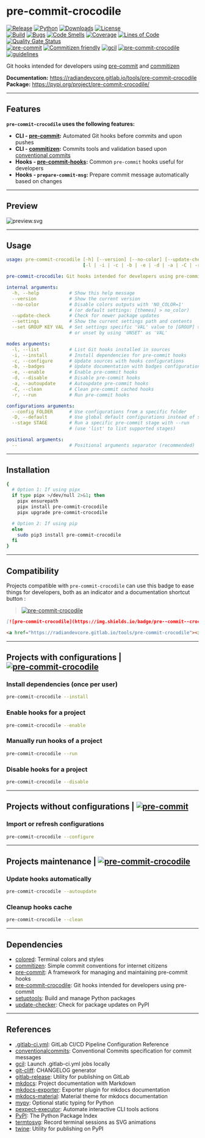 # pre-commit-crocodile

<!-- markdownlint-disable no-inline-html -->

[![Release](https://img.shields.io/pypi/v/pre-commit-crocodile?color=blue)](https://pypi.org/project/pre-commit-crocodile)
[![Python](https://img.shields.io/pypi/pyversions/pre-commit-crocodile?color=blue)](https://pypi.org/project/pre-commit-crocodile)
[![Downloads](https://img.shields.io/pypi/dm/pre-commit-crocodile?color=blue)](https://pypi.org/project/pre-commit-crocodile)
[![License](https://img.shields.io/gitlab/license/RadianDevCore/tools/pre-commit-crocodile?color=blue)](https://gitlab.com/RadianDevCore/tools/pre-commit-crocodile/-/blob/main/LICENSE)
<br />
[![Build](https://gitlab.com/RadianDevCore/tools/pre-commit-crocodile/badges/main/pipeline.svg)](https://gitlab.com/RadianDevCore/tools/pre-commit-crocodile/-/commits/main/)
[![Bugs](https://sonarcloud.io/api/project_badges/measure?project=RadianDevCore_pre-commit-crocodile&metric=bugs)](https://sonarcloud.io/dashboard?id=RadianDevCore_pre-commit-crocodile)
[![Code Smells](https://sonarcloud.io/api/project_badges/measure?project=RadianDevCore_pre-commit-crocodile&metric=code_smells)](https://sonarcloud.io/dashboard?id=RadianDevCore_pre-commit-crocodile)
[![Coverage](https://sonarcloud.io/api/project_badges/measure?project=RadianDevCore_pre-commit-crocodile&metric=coverage)](https://sonarcloud.io/dashboard?id=RadianDevCore_pre-commit-crocodile)
[![Lines of Code](https://sonarcloud.io/api/project_badges/measure?project=RadianDevCore_pre-commit-crocodile&metric=ncloc)](https://sonarcloud.io/dashboard?id=RadianDevCore_pre-commit-crocodile)
[![Quality Gate Status](https://sonarcloud.io/api/project_badges/measure?project=RadianDevCore_pre-commit-crocodile&metric=alert_status)](https://sonarcloud.io/dashboard?id=RadianDevCore_pre-commit-crocodile)
<br />
[![pre-commit](https://img.shields.io/badge/pre--commit-enabled-brightgreen?logo=pre-commit)](https://github.com/pre-commit/pre-commit)
[![Commitizen friendly](https://img.shields.io/badge/commitizen-friendly-brightgreen.svg)](https://commitizen-tools.github.io/commitizen/)
[![gcil](https://img.shields.io/badge/gcil-enabled-brightgreen?logo=gitlab)](https://radiandevcore.gitlab.io/tools/gcil)
[![pre-commit-crocodile](https://img.shields.io/badge/pre--commit--crocodile-enabled-brightgreen?logo=gitlab)](https://radiandevcore.gitlab.io/tools/pre-commit-crocodile)
[![guidelines](https://img.shields.io/badge/radiandevcore-guidelines-brightgreen?logo=gitlab)](https://radiandevcore.gitlab.io/wiki/guidelines)

Git hooks intended for developers using [pre-commit](https://pre-commit.com/) and [commitizen](https://commitizen-tools.github.io/commitizen/)

**Documentation:** <https://radiandevcore.gitlab.io/tools/pre-commit-crocodile>  
**Package:** <https://pypi.org/project/pre-commit-crocodile/>

---

## Features

**`pre-commit-crocodile` uses the following features:**

- **CLI - [pre-commit](https://pre-commit.com/):** Automated Git hooks before commits and upon pushes
- **CLI - [commitizen](https://commitizen-tools.github.io/commitizen/):** Commits tools and validation based upon [conventional commits](https://www.conventionalcommits.org/en/)
- **Hooks - [pre-commit-hooks](https://github.com/pre-commit/pre-commit-hooks):** Common `pre-commit` hooks useful for developers
- **Hooks - `prepare-commit-msg`:** Prepare commit message automatically based on changes

---

## Preview

![preview.svg](https://gitlab.com/RadianDevCore/tools/pre-commit-crocodile/raw/4.0.0/docs/preview.svg)

---

<span class="page-break"></span>

## Usage

<!-- prettier-ignore-start -->
<!-- readme-help-start -->

```yaml
usage: pre-commit-crocodile [-h] [--version] [--no-color] [--update-check] [--settings] [--set GROUP KEY VAL]
                            [-l | -i | -c | -b | -e | -d | -a | -C | -r] [--config FOLDER | -D] [--stage STAGE] [--]

pre-commit-crocodile: Git hooks intended for developers using pre-commit

internal arguments:
  -h, --help           # Show this help message
  --version            # Show the current version
  --no-color           # Disable colors outputs with 'NO_COLOR=1'
                       # (or default settings: [themes] > no_color)
  --update-check       # Check for newer package updates
  --settings           # Show the current settings path and contents
  --set GROUP KEY VAL  # Set settings specific 'VAL' value to [GROUP] > KEY
                       # or unset by using 'UNSET' as 'VAL'

modes arguments:
  -l, --list           # List Git hooks installed in sources
  -i, --install        # Install dependencies for pre-commit hooks
  -c, --configure      # Update sources with hooks configurations
  -b, --badges         # Update documentation with badges configurations
  -e, --enable         # Enable pre-commit hooks
  -d, --disable        # Disable pre-commit hooks
  -a, --autoupdate     # Autoupdate pre-commit hooks
  -C, --clean          # Clean pre-commit cached hooks
  -r, --run            # Run pre-commit hooks

configurations arguments:
  --config FOLDER      # Use configurations from a specific folder
  -D, --default        # Use global default configurations instead of sources
  --stage STAGE        # Run a specific pre-commit stage with --run
                       # (use 'list' to list supported stages)

positional arguments:
  --                   # Positional arguments separator (recommended)
```

<!-- readme-help-stop -->
<!-- prettier-ignore-end -->

---

<span class="page-break"></span>

## Installation

```bash
{
  # Option 1: If using pipx
  if type pipx >/dev/null 2>&1; then
    pipx ensurepath
    pipx install pre-commit-crocodile
    pipx upgrade pre-commit-crocodile

  # Option 2: If using pip
  else
    sudo pip3 install pre-commit-crocodile
  fi
}
```

---

## Compatibility

Projects compatible with `pre-commit-crocodile` can use this badge to ease things for developers, both as an indicator and a documentation shortcut button :

> [![pre-commit-crocodile](https://img.shields.io/badge/pre--commit--crocodile-enabled-brightgreen?logo=gitlab)](https://radiandevcore.gitlab.io/tools/pre-commit-crocodile)

```markdown title="Badge in Markdown"
[![pre-commit-crocodile](https://img.shields.io/badge/pre--commit--crocodile-enabled-brightgreen?logo=gitlab)](https://radiandevcore.gitlab.io/tools/pre-commit-crocodile)
```

```html title="Badge in HTML"
<a href="https://radiandevcore.gitlab.io/tools/pre-commit-crocodile"><img src="https://img.shields.io/badge/pre--commit--crocodile-enabled-brightgreen?logo=gitlab" alt="pre-commit-crocodile" style="max-width:100%;"></a>
```

---

<span class="page-break"></span>

## Projects with configurations | [![pre-commit-crocodile](https://img.shields.io/badge/pre--commit--crocodile-enabled-brightgreen?logo=gitlab)](https://radiandevcore.gitlab.io/tools/pre-commit-crocodile)

### Install dependencies (once per user)

```bash
pre-commit-crocodile --install
```

### Enable hooks for a project

```bash
pre-commit-crocodile --enable
```

### Manually run hooks of a project

```bash
pre-commit-crocodile --run
```

### Disable hooks for a project

```bash
pre-commit-crocodile --disable
```

---

## Projects without configurations | [![pre-commit](https://img.shields.io/badge/pre--commit-missing-gold)](https://github.com/pre-commit/pre-commit)

### Import or refresh configurations

```bash
pre-commit-crocodile --configure
```

---

## Projects maintenance | [![pre-commit-crocodile](https://img.shields.io/badge/pre--commit--crocodile-enabled-brightgreen?logo=gitlab)](https://radiandevcore.gitlab.io/tools/pre-commit-crocodile)

### Update hooks automatically

```bash
pre-commit-crocodile --autoupdate
```

### Cleanup hooks cache

```bash
pre-commit-crocodile --clean
```

---

<span class="page-break"></span>

## Dependencies

- [colored](https://pypi.org/project/colored/): Terminal colors and styles
- [commitizen](https://pypi.org/project/commitizen/): Simple commit conventions for internet citizens
- [pre-commit](https://pre-commit.com/): A framework for managing and maintaining pre-commit hooks
- [pre-commit-crocodile](https://radiandevcore.gitlab.io/tools/pre-commit-crocodile): Git hooks intended for developers using pre-commit
- [setuptools](https://pypi.org/project/setuptools/): Build and manage Python packages
- [update-checker](https://pypi.org/project/update-checker/): Check for package updates on PyPI

---

## References

- [.gitlab-ci.yml](https://docs.gitlab.com/ee/ci/yaml/): GitLab CI/CD Pipeline Configuration Reference
- [conventionalcommits](https://www.conventionalcommits.org/en/v1.0.0/): Conventional Commits specification for commit messages
- [gcil](https://radiandevcore.gitlab.io/tools/gcil): Launch .gitlab-ci.yml jobs locally
- [git-cliff](https://github.com/orhun/git-cliff): CHANGELOG generator
- [gitlab-release](https://pypi.org/project/gitlab-release/): Utility for publishing on GitLab
- [mkdocs](https://www.mkdocs.org/): Project documentation with Markdown
- [mkdocs-exporter](https://adrienbrignon.github.io/mkdocs-exporter/): Exporter plugin for mkdocs documentation
- [mkdocs-material](https://squidfunk.github.io/mkdocs-material/): Material theme for mkdocs documentation
- [mypy](https://pypi.org/project/mypy/): Optional static typing for Python
- [pexpect-executor](https://radiandevcore.gitlab.io/tools/pexpect-executor): Automate interactive CLI tools actions
- [PyPI](https://pypi.org/): The Python Package Index
- [termtosvg](https://pypi.org/project/termtosvg/): Record terminal sessions as SVG animations
- [twine](https://pypi.org/project/twine/): Utility for publishing on PyPI

